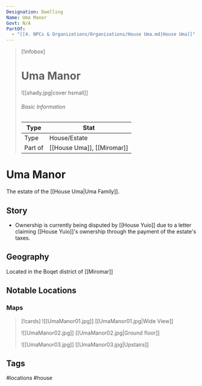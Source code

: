 ```yaml
---
Designation: Dwelling
Name: Uma Manor
Govt: N/A
PartOf:
  - "[[4. NPCs & Organizations/Organizations/House Uma.md|House Uma]]"
---
```

> [!infobox]
> # Uma Manor
> ![[shady.jpg|cover hsmall]]
> ###### Basic Information
> | Type | Stat |
> | ---- | ---- |
> | Type| House/Estate |
> | Part of | [[House Uma]], [[Miromar]]|

# Uma Manor
The estate of the [[House Uma|Uma Family]].

## Story
- Ownership is currently being disputed by [[House Yuio]] due to a letter claiming [[House Yuio]]'s ownership through the payment of the estate's taxes.
## Geography
Located in the Boqet district of [[Miromar]]

##  Notable Locations
### Maps
>[!cards]
>![[UmaManor01.jpg]]
>[[UmaManor01.jpg|Wide View]]
>
>![[UmaManor02.jpg]]
>[[UmaManor02.jpg|Ground floor]]
>
>![[UmaManor03.jpg]]
>[[UmaManor03.jpg|Upstairs]]
>
## Tags
#locations #house
